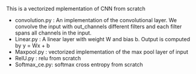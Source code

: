 This is a vectorized mplementation of CNN from scratch

- convolution.py : An implementation of the convolutional layer. We convolve the input with out_channels different filters and each filter spans all channels in the input.
- Linear.py : A linear layer with weight W and bias b. Output is computed by y = Wx + b
- Maxpool.py : vectorized implementation of the max pool layer of input
- RelU.py : relu from scratch
- Softmax_ce.py: softmax cross entropy from scratch
